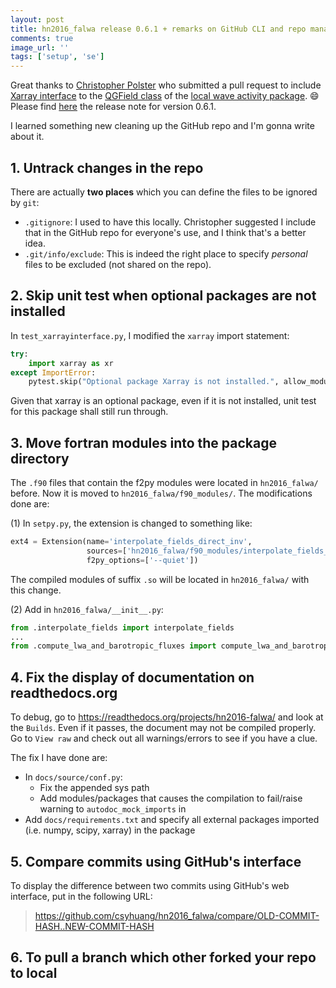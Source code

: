 ```yaml
---
layout: post
title: hn2016_falwa release 0.6.1 + remarks on GitHub CLI and repo management
comments: true
image_url: ''
tags: ['setup', 'se']
---
```


Great thanks to [Christopher Polster](https://github.com/chpolste) who submitted a pull request to include [Xarray interface](https://hn2016-falwa.readthedocs.io/en/latest/Xarray%20Interface.html) to the [QGField class](https://hn2016-falwa.readthedocs.io/en/latest/Object%20Oriented%20Interface.html) of the [local wave activity package](https://github.com/csyhuang/hn2016_falwa). 😄 Please find [here](https://github.com/csyhuang/hn2016_falwa/releases/tag/v0.6.1) the release note for version 0.6.1.

I learned something new cleaning up the GitHub repo and I'm gonna write about it.

## 1. Untrack changes in the repo

There are actually **two places** which you can define the files to be ignored by `git`:

- `.gitignore`: I used to have this locally. Christopher suggested I include that in the GitHub repo for everyone's use, and I think that's a better idea.
- `.git/info/exclude`: This is indeed the right place to specify *personal* files to be excluded (not shared on the repo).

## 2. Skip unit test when optional packages are not installed

In `test_xarrayinterface.py`, I modified the `xarray` import statement:

```python
try:
    import xarray as xr
except ImportError:
    pytest.skip("Optional package Xarray is not installed.", allow_module_level=True)
```

Given that xarray is an optional package, even if it is not installed, unit test for this package shall still run through.

## 3. Move fortran modules into the package directory

The `.f90` files that contain the f2py modules were located in `hn2016_falwa/` before. Now it is moved to `hn2016_falwa/f90_modules/`. The modifications done are:

(1) In `setpy.py`, the extension is changed to something like:

```python
ext4 = Extension(name='interpolate_fields_direct_inv',
                 sources=['hn2016_falwa/f90_modules/interpolate_fields_dirinv.f90'],
                 f2py_options=['--quiet'])
```

The compiled modules of suffix `.so` will be located in `hn2016_falwa/` with this change.

(2) Add in `hn2016_falwa/__init__.py`:

```python
from .interpolate_fields import interpolate_fields
...
from .compute_lwa_and_barotropic_fluxes import compute_lwa_and_barotropic_fluxes
```

## 4. Fix the display of documentation on readthedocs.org

To debug, go to https://readthedocs.org/projects/hn2016-falwa/ and look at the `Builds`. Even if it passes, the document may not be compiled properly. Go to `View raw` and check out all warnings/errors to see if you have a clue.

The fix I have done are:
- In `docs/source/conf.py`:
	- Fix the appended sys path
	- Add modules/packages that causes the compilation to fail/raise warning to `autodoc_mock_imports` in 
- Add `docs/requirements.txt` and specify all external packages imported (i.e. numpy, scipy, xarray) in the package

## 5. Compare commits using GitHub's interface

To display the difference between two commits using GitHub's web interface, put in the following URL:

> https://github.com/csyhuang/hn2016_falwa/compare/OLD-COMMIT-HASH..NEW-COMMIT-HASH

## 6. To pull a branch which other forked your repo to local



